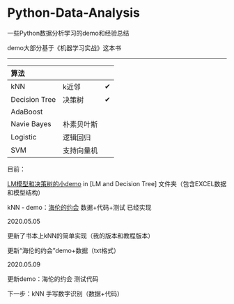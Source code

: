 # Python-Data-Analysis
一些Python数据分析学习的demo和经验总结    

demo大部分基于《机器学习实战》这本书

--------------------------------------------------------------------

| 算法          |            |      |
| :------------ | ---------- | ---- |
| kNN           | k近邻      | ✔    |
| Decision Tree | 决策树     | ✔    |
| AdaBoost      |            |      |
| Navie Bayes   | 朴素贝叶斯 |      |
| Logistic      | 逻辑回归   |      |
| SVM           | 支持向量机 |      |

目前：

[LM模型和决策树的小demo](<https://github.com/szupzj18/Python-Data-Analysis/blob/master/LM%20and%20DecisionTree/code.ipynb>) in [LM and Decision Tree] 文件夹（包含EXCEL数据和模型结构）  

kNN - demo：[海伦的约会](<https://github.com/szupzj18/Python-Data-Analysis/blob/master/kNN/kNN%E7%AE%80%E5%8D%95%E5%AE%9E%E7%8E%B0.ipynb>) 数据+代码+测试 已经实现

2020.05.05  

更新了书本上kNN的简单实现（我的版本和教程版本）  

更新“海伦的约会”demo+数据（txt格式） 

2020.05.09  

更新demo：海伦的约会 测试代码  

下一步：kNN 手写数字识别（数据+代码）